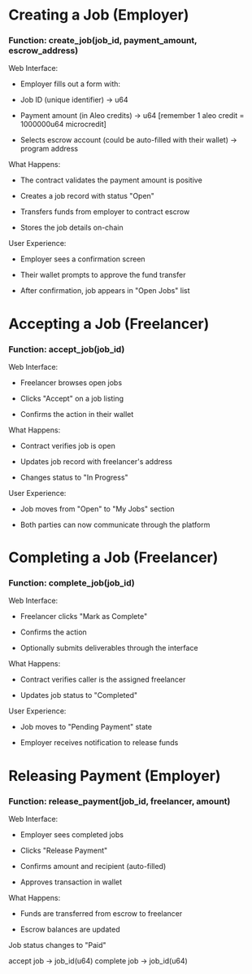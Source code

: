 # Creating a Job (Employer)
### Function: create_job(job_id, payment_amount, escrow_address)

Web Interface:

- Employer fills out a form with:

- Job ID (unique identifier) -> u64

- Payment amount (in Aleo credits) -> u64 [remember 1 aleo credit = 1000000u64 microcredit]

- Selects escrow account (could be auto-filled with their wallet) -> program address

What Happens:

- The contract validates the payment amount is positive

- Creates a job record with status "Open"

- Transfers funds from employer to contract escrow

- Stores the job details on-chain

User Experience:

- Employer sees a confirmation screen

- Their wallet prompts to approve the fund transfer

- After confirmation, job appears in "Open Jobs" list

# Accepting a Job (Freelancer)
### Function: accept_job(job_id)

Web Interface:

- Freelancer browses open jobs

- Clicks "Accept" on a job listing

- Confirms the action in their wallet

What Happens:

- Contract verifies job is open

- Updates job record with freelancer's address

- Changes status to "In Progress"

User Experience:

- Job moves from "Open" to "My Jobs" section

- Both parties can now communicate through the platform

# Completing a Job (Freelancer)
### Function: complete_job(job_id)

Web Interface:

- Freelancer clicks "Mark as Complete"

- Confirms the action

- Optionally submits deliverables through the interface

What Happens:

- Contract verifies caller is the assigned freelancer

- Updates job status to "Completed"

User Experience:

- Job moves to "Pending Payment" state

- Employer receives notification to release funds

# Releasing Payment (Employer)
### Function: release_payment(job_id, freelancer, amount)

Web Interface:

- Employer sees completed jobs

- Clicks "Release Payment"

- Confirms amount and recipient (auto-filled)

- Approves transaction in wallet

What Happens:

- Funds are transferred from escrow to freelancer

- Escrow balances are updated

Job status changes to "Paid"

accept job -> job_id(u64)
complete job -> job_id(u64)
